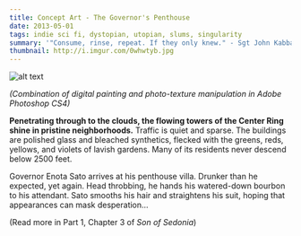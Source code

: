 ```yaml
---
title: Concept Art - The Governor's Penthouse
date: 2013-05-01
tags: indie sci fi, dystopian, utopian, slums, singularity
summary: '"Consume, rinse, repeat. If they only knew." - Sgt John Kabbard. SCPD EXO Division.'
thumbnail: http://i.imgur.com/0whwtyb.jpg
---
```


![alt text](http://imgur.com/0whwtyb "Title")

*(Combination of digital painting and photo-texture manipulation in Adobe Photoshop CS4)*

**Penetrating through to the clouds, the flowing towers of the Center Ring shine in pristine neighborhoods.** Traffic is quiet and sparse. The buildings are polished glass and bleached synthetics, flecked with the greens, reds, yellows, and violets of lavish gardens. Many of its residents never descend below 2500 feet.

Governor Enota Sato arrives at his penthouse villa. Drunker than he expected, yet again. Head throbbing, he hands his watered-down bourbon to his attendant. Sato smooths his hair and straightens his suit, hoping that appearances can mask desperation...

(Read more in Part 1, Chapter 3 of *Son of Sedonia*)






